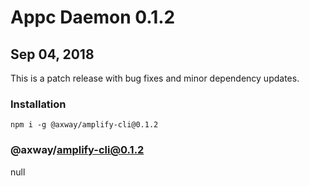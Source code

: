 # Appc Daemon 0.1.2

## Sep 04, 2018

This is a patch release with bug fixes and minor dependency updates.

### Installation

```
npm i -g @axway/amplify-cli@0.1.2
```

### @axway/amplify-cli@0.1.2

null